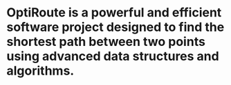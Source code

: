 # OptiRoute is a powerful and efficient software project designed to find the shortest path between two points using advanced data structures and algorithms.
